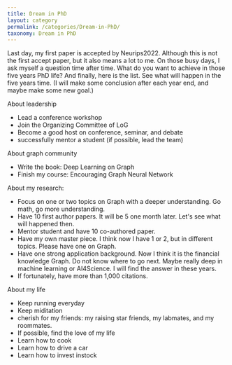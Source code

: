 ```yaml
---
title: Dream in PhD
layout: category
permalink: /categories/Dream-in-PhD/
taxonomy: Dream in PhD
---
```


Last day, my first paper is accepted by Neurips2022. Although this is not the first accept paper, but it also means a lot to me. On those busy days, I ask myself a question time after time. What do you want to achieve in those five years PhD life? And finally, here is the list. See what will happen in the five years time. (I will make some conclusion after each year end, and maybe make some new goal.)



About leadership

- Lead a conference workshop 
- Join the Organizing Committee of LoG 
- Become a good host on conference, seminar, and debate
- successfully mentor a student (if possible, lead the team)



About graph community

- Write the book: Deep Learning on Graph
- Finish my course: Encouraging Graph Neural Network



About my research:

- Focus on one or two topics on Graph with a deeper understanding. Go math, go more understanding.
- Have 10 first author papers. It will be 5 one month later. Let's see what will happened then.
- Mentor student and have 10 co-authored paper.
- Have my own master piece. I think now I have 1 or 2, but in different topics. Please have one on Graph.
- Have one strong application background. Now I think it is the financial knowledge Graph. Do not know where to go next. Maybe really deep in machine learning or AI4Science. I will find the answer in these years.
- If fortunately, have more than 1,000 citations. 



About my life

- Keep running everyday
- Keep miditation
- cherish for my friends: my raising star friends, my labmates, and my roommates.
- If possible, find the love of my life
- Learn how to cook
- Learn how to drive a car
- Learn how to invest instock